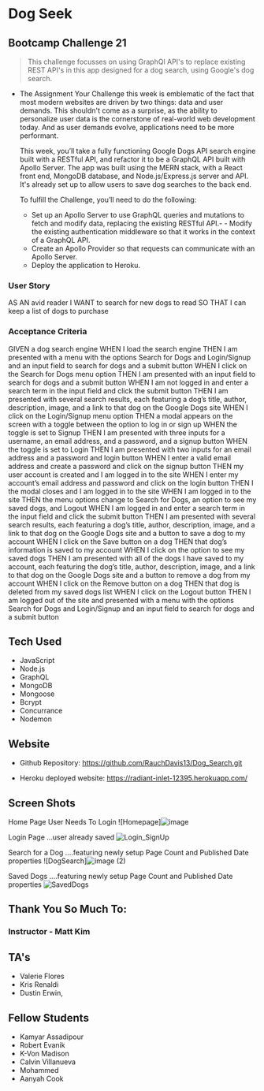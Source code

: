 # Dog Seek

## Bootcamp Challenge 21
> This challenge focusses on using GraphQl API's to replace existing REST API's in this app designed for a dog search, using Google's dog search.


* The Assignment
  Your Challenge this week is emblematic of the fact that most modern websites are driven by two things: data and user demands. This shouldn't come as a surprise, as the ability to personalize user data is the cornerstone of real-world web development today. And as user demands evolve, applications need to be more performant.  
  
  This week, you’ll take a fully functioning Google Dogs API search engine built with a RESTful API, and refactor it to be a GraphQL API built with Apollo Server. The app was built using the MERN stack, with a React front end, MongoDB database, and Node.js/Express.js server and API. It's already set up to allow users to save dog searches to the back end.  
  
  To fulfill the Challenge, you’ll need to do the following:
  
  - Set up an Apollo Server to use GraphQL queries and mutations to fetch and modify data, replacing the existing RESTful API.- - Modify the existing authentication middleware so that it works in the context of a GraphQL API.
  - Create an Apollo Provider so that requests can communicate with an Apollo Server.
  - Deploy the application to Heroku.

### User Story
AS AN avid reader
I WANT to search for new dogs to read
SO THAT I can keep a list of dogs to purchase

### Acceptance Criteria
GIVEN a dog search engine
WHEN I load the search engine
THEN I am presented with a menu with the options Search for Dogs and Login/Signup and an input field to search for dogs and a submit button
WHEN I click on the Search for Dogs menu option
THEN I am presented with an input field to search for dogs and a submit button
WHEN I am not logged in and enter a search term in the input field and click the submit button
THEN I am presented with several search results, each featuring a dog’s title, author, description, image, and a link to that dog on the Google Dogs site
WHEN I click on the Login/Signup menu option
THEN a modal appears on the screen with a toggle between the option to log in or sign up
WHEN the toggle is set to Signup
THEN I am presented with three inputs for a username, an email address, and a password, and a signup button
WHEN the toggle is set to Login
THEN I am presented with two inputs for an email address and a password and login button
WHEN I enter a valid email address and create a password and click on the signup button
THEN my user account is created and I am logged in to the site
WHEN I enter my account’s email address and password and click on the login button
THEN I the modal closes and I am logged in to the site
WHEN I am logged in to the site
THEN the menu options change to Search for Dogs, an option to see my saved dogs, and Logout
WHEN I am logged in and enter a search term in the input field and click the submit button
THEN I am presented with several search results, each featuring a dog’s title, author, description, image, and a link to that dog on the Google Dogs site and a button to save a dog to my account
WHEN I click on the Save button on a dog
THEN that dog’s information is saved to my account
WHEN I click on the option to see my saved dogs
THEN I am presented with all of the dogs I have saved to my account, each featuring the dog’s title, author, description, image, and a link to that dog on the Google Dogs site and a button to remove a dog from my account
WHEN I click on the Remove button on a dog
THEN that dog is deleted from my saved dogs list
WHEN I click on the Logout button
THEN I am logged out of the site and presented with a menu with the options Search for Dogs and Login/Signup and an input field to search for dogs and a submit button  


## Tech Used
* JavaScript
* Node.js
* GraphQL
* MongoDB
* Mongoose
* Bcrypt
* Concurrance
* Nodemon


## Website

* Github Repository: https://github.com/RauchDavis13/Dog_Search.git

* Heroku deployed website: https://radiant-inlet-12395.herokuapp.com/

## Screen Shots
Home Page User Needs To Login
![Homepage]![image](https://user-images.githubusercontent.com/91897531/162275258-c5932cff-3541-4005-8653-ee4cd93e498e.png)


Login Page ...user already saved
![Login_SignUp](/README_Image/Login_SignUp.png)

Search for a Dog ....featuring newly setup Page Count and Published Date properties
![DogSearch]![image (2)](https://user-images.githubusercontent.com/91897531/162275286-169cb264-2e62-411a-8182-8488f23bbe72.png)


Saved Dogs ....featuring newly setup Page Count and Published Date properties
![SavedDogs](/README_Image/SavedDogs.png)

## Thank You So Much To:
### Instructor - Matt Kim

## TA's
- Valerie Flores
- Kris Renaldi
- Dustin Erwin, 

## Fellow Students
- Kamyar Assadipour
- Robert Evanik
- K-Von Madison
- Calvin Villanueva
- Mohammed
- Aanyah Cook
